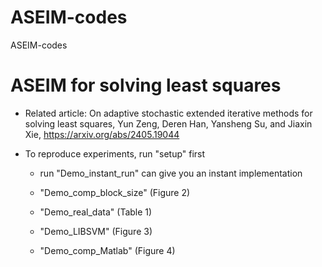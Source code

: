 # ASEIM-codes
 ASEIM-codes

# ASEIM for solving least squares

- Related article: On adaptive stochastic extended iterative methods for solving least squares, Yun Zeng, Deren Han, Yansheng Su, and Jiaxin Xie, https://arxiv.org/abs/2405.19044
- To reproduce experiments, run "setup" first

   * run "Demo_instant_run" can give you an instant implementation

   *  "Demo_comp_block_size" (Figure 2)

   * "Demo_real_data" (Table 1)

   * "Demo_LIBSVM" (Figure 3)

   *  "Demo_comp_Matlab" (Figure 4)